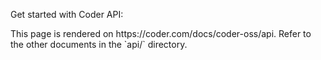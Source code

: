 Get started with Coder API:

<children>
  This page is rendered on https://coder.com/docs/coder-oss/api. Refer to the other documents in the `api/` directory.
</children>
